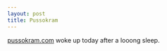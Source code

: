 ```yaml
---
layout: post
title: Pussokram
---
```


<a href="http://www.pussokram.com" target="_blank">pussokram.com</a> woke up today after a looong sleep.
